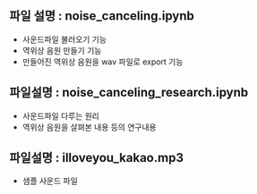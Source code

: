 ## 파일 설명 : noise_canceling.ipynb
- 사운드파일 불러오기 기능
- 역위상 음원 만들기 기능
- 만들어진 역위상 음원을 wav 파일로 export 기능

## 파일설명 : noise_canceling_research.ipynb
- 사운드파일 다루는 원리
- 역위상 음원을 살펴본 내용 등의 연구내용

## 파일설명 : illoveyou_kakao.mp3
- 샘플 사운드 파일